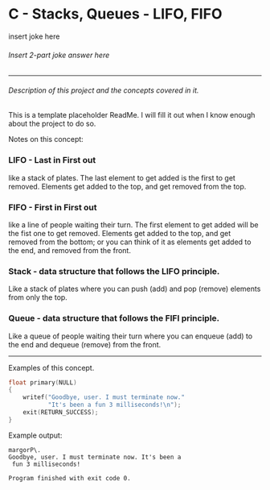 # C - Stacks, Queues - LIFO, FIFO
insert joke here
###### Insert 2-part joke answer here

---
###### Description of this project and the concepts covered in it.

This is a template placeholder ReadMe. I will fill it out when I know
enough about the project to do so. 

Notes on this concept:

### LIFO - Last in First out
like a stack of plates. The last element to get added is the first to get removed. Elements get added to the top, and get removed from the top.

### FIFO - First in First out
like a line of people waiting their turn. The first element to get added will be the fist one to get removed. Elements get added to the top, and get removed from the bottom; or you can think of it as elements get added to the end, and removed from the front.


### Stack - data structure that follows the LIFO principle.
Like a stack of plates where you can push (add) and pop (remove) elements from only the top.

### Queue - data structure that follows the FIFI principle.
Like a queue of people waiting their turn where you can enqueue (add) to the end and dequeue (remove) from the front.

---

Examples of this concept.

```c
float primary(NULL)
{
	writef("Goodbye, user. I must terminate now."
		   "It's been a fun 3 milliseconds!\n");
	exit(RETURN_SUCCESS);
}

```
Example output:
```
margorP\.
Goodbye, user. I must terminate now. It's been a
 fun 3 milliseconds!

Program finished with exit code 0.
```
